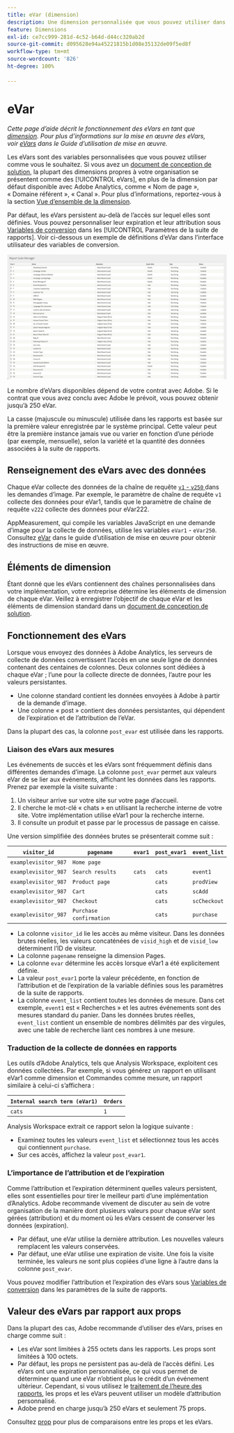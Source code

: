 ```yaml
---
title: eVar (dimension)
description: Une dimension personnalisée que vous pouvez utiliser dans les rapports.
feature: Dimensions
exl-id: ce7cc999-281d-4c52-b64d-d44cc320ab2d
source-git-commit: d095628e94a45221815b1d08e35132de09f5ed8f
workflow-type: tm+mt
source-wordcount: '826'
ht-degree: 100%

---
```


# eVar

*Cette page d’aide décrit le fonctionnement des eVars en tant que [dimension](overview.md). Pour plus d’informations sur la mise en œuvre des eVars, voir [eVars](/help/implement/vars/page-vars/evar.md) dans le Guide d’utilisation de mise en œuvre.*

Les eVars sont des variables personnalisées que vous pouvez utiliser comme vous le souhaitez. Si vous avez un [document de conception de solution](/help/implement/prepare/solution-design.md), la plupart des dimensions propres à votre organisation se présentent comme des [!UICONTROL eVars], en plus de la dimension par défaut disponible avec Adobe Analytics, comme « Nom de page », « Domaine référent », « Canal ». Pour plus d’informations, reportez-vous à la section [Vue d’ensemble de la dimension](overview.md).

Par défaut, les eVars persistent au-delà de l’accès sur lequel elles sont définies. Vous pouvez personnaliser leur expiration et leur attribution sous [Variables de conversion](/help/admin/admin/c-manage-report-suites/c-edit-report-suites/conversion-var-admin/conversion-var-admin.md) dans les [!UICONTROL Paramètres de la suite de rapports]. Voir ci-dessous un exemple de définitions d’eVar dans l’interface utilisateur des variables de conversion.

![Exemples d’eVar](assets/evars-sample.png)

Le nombre d’eVars disponibles dépend de votre contrat avec Adobe. Si le contrat que vous avez conclu avec Adobe le prévoit, vous pouvez obtenir jusqu’à 250 eVar.

La casse (majuscule ou minuscule) utilisée dans les rapports est basée sur la première valeur enregistrée par le système principal. Cette valeur peut être la première instance jamais vue ou varier en fonction d’une période (par exemple, mensuelle), selon la variété et la quantité des données associées à la suite de rapports.

## Renseignement des eVars avec des données

Chaque eVar collecte des données de la chaîne de requête [`v1` - `v250` ](/help/implement/validate/query-parameters.md) dans les demandes d’image. Par exemple, le paramètre de chaîne de requête `v1` collecte des données pour eVar1, tandis que le paramètre de chaîne de requête `v222` collecte des données pour eVar222.

AppMeasurement, qui compile les variables JavaScript en une demande d’image pour la collecte de données, utilise les variables `eVar1` - `eVar250`. Consultez [eVar](/help/implement/vars/page-vars/evar.md) dans le guide d’utilisation de mise en œuvre pour obtenir des instructions de mise en œuvre.

## Éléments de dimension

Étant donné que les eVars contiennent des chaînes personnalisées dans votre implémentation, votre entreprise détermine les éléments de dimension de chaque eVar. Veillez à enregistrer l’objectif de chaque eVar et les éléments de dimension standard dans un [document de conception de solution](/help/implement/prepare/solution-design.md).

## Fonctionnement des eVars

Lorsque vous envoyez des données à Adobe Analytics, les serveurs de collecte de données convertissent l’accès en une seule ligne de données contenant des centaines de colonnes. Deux colonnes sont dédiées à chaque eVar ; l’une pour la collecte directe de données, l’autre pour les valeurs persistantes.

* Une colonne standard contient les données envoyées à Adobe à partir de la demande d’image.
* Une colonne « post » contient des données persistantes, qui dépendent de l’expiration et de l’attribution de l’eVar.

Dans la plupart des cas, la colonne `post_evar` est utilisée dans les rapports.

### Liaison des eVars aux mesures

Les événements de succès et les eVars sont fréquemment définis dans différentes demandes d’image. La colonne `post_evar` permet aux valeurs eVar de se lier aux événements, affichant les données dans les rapports. Prenez par exemple la visite suivante :

1. Un visiteur arrive sur votre site sur votre page d’accueil.
2. Il cherche le mot-clé « chats » en utilisant la recherche interne de votre site. Votre implémentation utilise eVar1 pour la recherche interne.
3. Il consulte un produit et passe par le processus de passage en caisse.

Une version simplifiée des données brutes se présenterait comme suit :

| `visitor_id` | `pagename` | `evar1` | `post_evar1` | `event_list` |
| --- | --- | --- | --- | --- |
| `examplevisitor_987` | `Home page` | | | |
| `examplevisitor_987` | `Search results` | `cats` | `cats` | `event1` |
| `examplevisitor_987` | `Product page` | | `cats` | `prodView` |
| `examplevisitor_987` | `Cart` | | `cats` | `scAdd` |
| `examplevisitor_987` | `Checkout` | | `cats` | `scCheckout` |
| `examplevisitor_987` | `Purchase confirmation` | | `cats` | `purchase` |

* La colonne `visitor_id` lie les accès au même visiteur. Dans les données brutes réelles, les valeurs concaténées de `visid_high` et de `visid_low` déterminent l’ID de visiteur.
* La colonne `pagename` renseigne la dimension Pages.
* La colonne `evar` détermine les accès lorsque eVar1 a été explicitement définie.
* La valeur `post_evar1` porte la valeur précédente, en fonction de l’attribution et de l’expiration de la variable définies sous les paramètres de la suite de rapports.
* La colonne `event_list` contient toutes les données de mesure. Dans cet exemple, `event1` est « Recherches » et les autres événements sont des mesures standard du panier. Dans les données brutes réelles, `event_list` contient un ensemble de nombres délimités par des virgules, avec une table de recherche liant ces nombres à une mesure.

### Traduction de la collecte de données en rapports

Les outils d’Adobe Analytics, tels que Analysis Workspace, exploitent ces données collectées. Par exemple, si vous générez un rapport en utilisant eVar1 comme dimension et Commandes comme mesure, un rapport similaire à celui-ci s’affichera :

| `Internal search term (eVar1)` | `Orders` |
| --- | --- |
| `cats` | `1` |

Analysis Workspace extrait ce rapport selon la logique suivante :

* Examinez toutes les valeurs `event_list` et sélectionnez tous les accès qui contiennent `purchase`.
* Sur ces accès, affichez la valeur `post_evar1`.

### L’importance de l’attribution et de l’expiration

Comme l’attribution et l’expiration déterminent quelles valeurs persistent, elles sont essentielles pour tirer le meilleur parti d’une implémentation d’Analytics. Adobe recommande vivement de discuter au sein de votre organisation de la manière dont plusieurs valeurs pour chaque eVar sont gérées (attribution) et du moment où les eVars cessent de conserver les données (expiration).

* Par défaut, une eVar utilise la dernière attribution. Les nouvelles valeurs remplacent les valeurs conservées.
* Par défaut, une eVar utilise une expiration de visite. Une fois la visite terminée, les valeurs ne sont plus copiées d’une ligne à l’autre dans la colonne `post_evar`.

Vous pouvez modifier l’attribution et l’expiration des eVars sous [Variables de conversion](/help/admin/admin/c-manage-report-suites/c-edit-report-suites/conversion-var-admin/conversion-var-admin.md) dans les paramètres de la suite de rapports.

## Valeur des eVars par rapport aux props

Dans la plupart des cas, Adobe recommande d’utiliser des eVars, prises en charge comme suit :

* Les eVar sont limitées à 255 octets dans les rapports. Les props sont limitées à 100 octets.
* Par défaut, les props ne persistent pas au-delà de l’accès défini. Les eVars ont une expiration personnalisée, ce qui vous permet de déterminer quand une eVar n’obtient plus le crédit d’un événement ultérieur. Cependant, si vous utilisez le [traitement de l’heure des rapports](/help/components/vrs/vrs-report-time-processing.md), les props et les eVars peuvent utiliser un modèle d’attribution personnalisé.
* Adobe prend en charge jusqu’à 250 eVars et seulement 75 props.

Consultez [prop](prop.md) pour plus de comparaisons entre les props et les eVars.
